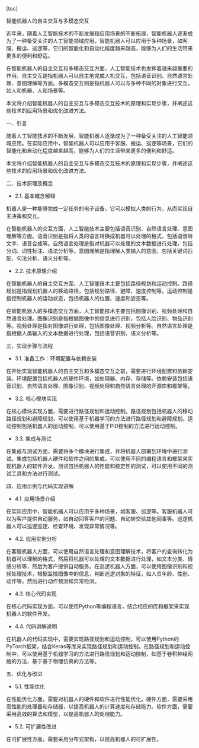 
[toc]                    
                
                
智能机器人的自主交互与多模态交互

近年来，随着人工智能技术的不断发展和应用场景的不断拓展，智能机器人逐渐成为了一种备受关注的人工智能领域应用。智能机器人可以应用于多种场景，如客服、搬运、巡逻等，它们的智能化和自动化程度越来越高，能够为人们的生活带来更多的便利和舒适。

在智能机器人的自主交互和多模态交互方面，人工智能技术也发挥着越来越重要的作用。自主交互是指机器人可以自主地完成人机交互，包括语音识别、自然语言处理、意图理解等方面。多模态交互则是指机器人可以与多种不同的对象进行交互，如人和机器、人和场景等。

本文将介绍智能机器人的自主交互与多模态交互技术的原理和实现步骤，并阐述这些技术的应用场景和优化改进方法。

一、引言

随着人工智能技术的不断发展，智能机器人逐渐成为了一种备受关注的人工智能领域应用。在实际应用中，智能机器人可以应用于客服、搬运、巡逻等场景，它们的智能化和自动化程度越来越高，能够为人们的生活带来更多的便利和舒适。

本文将介绍智能机器人的自主交互与多模态交互技术的原理和实现步骤，并阐述这些技术的应用场景和优化改进方法。

二、技术原理及概念

- 2.1. 基本概念解释

机器人是一种能够完成一定任务的电子设备，它可以模拟人类的行为，从而实现自主决策和交互。

在智能机器人的交互方面，人工智能技术主要包括语音识别、自然语言处理、意图理解等方面。语音识别是指将人类的语言转换成机器可以处理的格式，包括语音转文字、语音合成等。自然语言处理是指对机器可以处理的文本数据进行处理，包括分词、词性标注、语法分析等。意图理解是指理解人类输入的意图，包括关键词匹配、句法分析、语义分析等。

- 2.2. 技术原理介绍

在智能机器人的自主交互方面，人工智能技术主要包括路径规划和运动控制。路径规划是指规划机器人的移动路径，包括规划路径、避障、速度控制等。运动控制是指控制机器人的运动状态，包括机器人的位置、速度和姿态等。

在智能机器人的多模态交互方面，人工智能技术主要包括图像识别、视频处理和自然语言处理。图像识别是指根据图像中的信息进行识别，包括人脸识别、物品识别等。视频处理是指对图像进行处理，包括图像处理、视频分析等。自然语言处理是指根据人类输入的文本数据进行处理，包括语音识别、语义分析等。

三、实现步骤与流程

- 3.1. 准备工作：环境配置与依赖安装

在开始实现智能机器人的自主交互和多模态交互之前，需要进行环境配置和依赖安装。环境配置包括机器人的硬件环境，如处理器、内存、存储等。依赖安装包括语音识别、自然语言处理、图像识别、视频处理和自然语言处理的开源库和框架等。

- 3.2. 核心模块实现

在核心模块实现方面，需要进行路径规划和运动控制。路径规划包括机器人的移动路径规划和避障规划，可以使用基于机器学习的方法进行路径规划和避障规划。运动控制包括机器人的运动控制，可以使用基于PID控制的方法进行运动控制。

- 3.3. 集成与测试

在集成与测试方面，需要将多个模块进行集成，并将机器人部署到环境中进行测试。集成包括机器人硬件和软件之间的集成，可以使用不同的编程语言和框架来实现机器人的软件开发。测试包括机器人的性能和稳定性的测试，可以使用不同的测试工具和方法进行测试。

四、应用示例与代码实现讲解

- 4.1. 应用场景介绍

在实际应用中，智能机器人可以应用于多种场景，如客服、巡逻等。客服机器人可以为客户提供自动服务，如自动回答客户的问题、自动转交给其他同事等。巡逻机器人可以巡逻巡逻、检查环境、发现异常情况等。

- 4.2. 应用实例分析

在客服机器人方面，可以使用自然语言处理和意图理解技术，将客户的查询转化为机器可以理解的格式，然后将机器可以处理的文本数据进行处理，如文本分类、情感分析等，然后为客户提供自动服务。在巡逻机器人方面，可以使用图像识别和视频处理技术，根据监控图像中的信息，判断巡逻对象的特征，如人员年龄、性别、动作等，然后进行动作预测和异常检测。

- 4.3. 核心代码实现

在核心代码实现方面，可以使用Python等编程语言，结合相应的库和框架来实现机器人的软件开发。

- 4.4. 代码讲解说明

在机器人的代码实现中，需要实现路径规划和运动控制，可以使用Python的PyTorch框架，结合Keras等库来实现路径规划和运动控制。在路径规划和运动控制中，可以使用基于机器学习的方法进行路径规划和运动控制，如基于卷积神经网络的方法、基于基于物理仿真的方法等。

五、优化与改进

- 5.1. 性能优化

在性能优化方面，需要对机器人的硬件和软件进行性能优化。硬件方面，需要采用高性能的处理器和存储器，以提高机器人的计算速度和存储能力。软件方面，需要采用高效的算法和模型，以提高机器人的处理能力。

- 5.2. 可扩展性改进

在可扩展性方面，需要采用分布式架构，以提高机器人的可扩展性。

